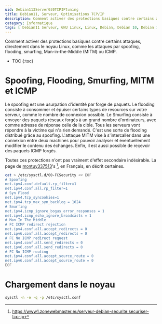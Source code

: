 ```yaml
---
uid: Debian113Server030TCPIPtuning
title: Debian11, Serveur, Optimisations TCP/IP
description: Comment activer des protections basiques contre certains attaques, directement dans le noyau Linux, comme les attaques par spoofing, flooding, smurfing, Man-in-the-Middle (MITM) ou ICMP.
category: Informatique
tags: [ Debian11 Serveur, GNU Linux, Linux, Debian, Debian 10, Debian 11, Buster, Bullseye, Serveur, Installation, TCP, IP, ICMP, Pile réseau, Réseau,  Optimisations, Paramètres du noyau, Noyau, Sécurité, Spoofing, Flooding, Smurfing, MITM, Man In The Middle, Crackeur, Paquets ]
---
```

Comment activer des protections basiques contre certains attaques, directement dans le noyau Linux, comme les attaques par spoofing, flooding, smurfing, Man-in-the-Middle (MITM) ou ICMP.

* TOC
{:toc}

# Spoofing, Flooding, Smurfing, MITM et ICMP

Le spoofing est une usurpation d'identité par forge de paquets. Le flooding consiste à consommer et épuiser certains types de
resources sur votre serveur, comme le nombre de connexion possible. Le Smurfing consiste à envoyer des paquets réseaux forgés à un
grand nombre d'ordinateurs, avec comme adresse de réponse celle de la cible. Tous les serveurs vont répondre à la victime qui n'a
rien demandé. C'est une sorte de flooding distribué grâce au spoofing. L'attaque MITM vise à s'intercaller dans une connexion
entre deux machines pour pouvoir analyser et éventuellement modifier le contenu des échanges. Enfin, il est aussi possible de
reçevoir des paquets ICMP forgés.

Toutes ces protections n'ont pas vraiment d'effet secondaire indésirable. La page de [montuy337513]'s [^1], en Français, en décrit
certaines.

```bash
cat > /etc/sysctl.d/00-FCSecurity << EOF
# Spoofing
net.ipv4.conf.default.rp_filter=1
net.ipv4.conf.all.rp_filter=1
# Syn Flood
net.ipv4.tcp_syncookies=1
net.ipv4.tcp_max_syn_backlog = 1024
# Smurfing
net.ipv4.icmp_ignore_bogus_error_responses = 1
net.ipv4.icmp_echo_ignore_broadcasts = 1
# Man In The Middle
# FC ICMP redirect rejection
net.ipv4.conf.all.accept_redirects = 0
net.ipv6.conf.all.accept_redirects = 0
# FC No ICMP redirect request
net.ipv4.conf.all.send_redirects = 0
net.ipv6.conf.all.send_redirects = 0
# FC No ICMP routing
net.ipv4.conf.all.accept_source_route = 0
net.ipv6.conf.all.accept_source_route = 0
EOF
```

# Chargement dans le noyau
```bash
sysctl -n -e -q -p /etc/sysctl.conf
```

[montuy337513]: https://www1.zonewebmaster.eu/serveur-debian-securite:securiser-tcp-ip "Sécurisation de TCP/IP sur votre serveur dédié"
[^1]: https://www1.zonewebmaster.eu/serveur-debian-securite:securiser-tcp-ip 
